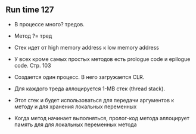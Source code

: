 ## Run time 127
- В процессе много? тредов.
- Метод ?= тред
- Стек идет от high memory address к low memory address
- У всех кроме самых простых методов есть prologue code и epilogue code. Стр. 103

- Создается один процесс. В него загружается CLR.
- Для каждого треда аллоцируется 1-MB стек (thread stack).
- Этот стек и будет использоваться для передачи аргументов к методу и для хранения локальных переменных
- Когда метод начинает выполняться, пролог-код метода аллоцирует память для для локальных переменных метода